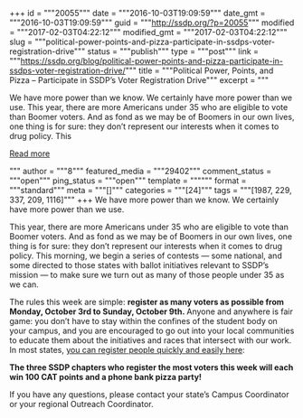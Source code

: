 +++
id = """20055"""
date = """2016-10-03T19:09:59"""
date_gmt = """2016-10-03T19:09:59"""
guid = """http://ssdp.org/?p=20055"""
modified = """2017-02-03T04:22:12"""
modified_gmt = """2017-02-03T04:22:12"""
slug = """political-power-points-and-pizza-participate-in-ssdps-voter-registration-drive"""
status = """publish"""
type = """post"""
link = """https://ssdp.org/blog/political-power-points-and-pizza-participate-in-ssdps-voter-registration-drive/"""
title = """Political Power, Points, and Pizza &#8211; Participate in SSDP&#8217;s Voter Registration Drive"""
excerpt = """<p>We have more power than we know. We certainly have more power than we use. This year, there are more Americans under 35 who are eligible to vote than Boomer voters. And as fond as we may be of Boomers in our own lives, one thing is for sure: they don&#8217;t represent our interests when it comes to drug policy. This</p>
<div class="h10"></div>
<p><a class="more-link2 flat" href="https://ssdp.org/blog/political-power-points-and-pizza-participate-in-ssdps-voter-registration-drive/">Read more</a></p>
"""
author = """8"""
featured_media = """29402"""
comment_status = """open"""
ping_status = """open"""
template = """"""
format = """standard"""
meta = """[]"""
categories = """[24]"""
tags = """[1987, 229, 337, 209, 1116]"""
+++
We have more power than we know. We certainly have more power than we use.

This year, there are more Americans under 35 who are eligible to <span class="il">vote</span> than Boomer <span class="il">voters</span>. And as fond as we may be of Boomers in our own lives, one thing is for sure: they don&#8217;t represent our interests when it comes to drug policy. This morning, we begin a series of contests &#8212; some national, and some directed to those states with ballot initiatives relevant to SSDP&#8217;s mission &#8212; to make sure we turn out as many of those people under 35 as we can. <strong>
</strong>

The rules this week are simple: <strong><span class="il">register</span> as many <span class="il">voters</span> as possible from <span class="aBn" data-term="goog_1763723873"><span class="aQJ">Monday, October 3rd to Sunday, October 9th</span></span>. </strong>Anyone and anywhere is fair game: you don&#8217;t have to stay within the confines of the student body on your campus, and you are encouraged to go out into your local communities to educate them about the initiatives and races that intersect with our work. In most states, <a href="http://ssdp.org/vote">you can <span class="il">register</span> people quickly and easily here</a>:

<strong>The three SSDP chapters who <span class="il">register</span> the most <span class="il">voters</span> this week will each win 100 CAT points and a phone bank pizza party!</strong>

If you have any questions, please contact your state&#8217;s Campus Coordinator or your regional Outreach Coordinator.
